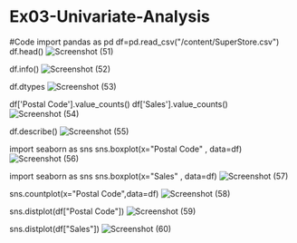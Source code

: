 # Ex03-Univariate-Analysis
#Code
import pandas as pd
df=pd.read_csv("/content/SuperStore.csv")
df.head()
![Screenshot (51)](https://user-images.githubusercontent.com/96919035/228148500-8b82aed5-0701-48f4-87b0-696031b3cea7.png)

df.info()
![Screenshot (52)](https://user-images.githubusercontent.com/96919035/228148620-94f312cf-2778-4be7-b026-bf2af6280368.png)

df.dtypes
![Screenshot (53)](https://user-images.githubusercontent.com/96919035/228148689-d6327416-2859-42eb-b45c-4216d9290783.png)

df['Postal Code'].value_counts()
df['Sales'].value_counts()
![Screenshot (54)](https://user-images.githubusercontent.com/96919035/228148768-1aa5cd31-45db-4074-8d17-0d340df80fd5.png)

df.describe()
![Screenshot (55)](https://user-images.githubusercontent.com/96919035/228148900-8888dfca-70dc-4606-8ae6-925e5d20769a.png)

import seaborn as sns
sns.boxplot(x="Postal Code" , data=df)
![Screenshot (56)](https://user-images.githubusercontent.com/96919035/228148974-9fc1f003-eee1-4506-ad63-3f4c5a8b7348.png)

import seaborn as sns
sns.boxplot(x="Sales" , data=df)
![Screenshot (57)](https://user-images.githubusercontent.com/96919035/228149082-ae61140f-5524-4a9d-8e36-c7ae00aafe7f.png)

sns.countplot(x="Postal Code",data=df)
![Screenshot (58)](https://user-images.githubusercontent.com/96919035/228149160-7fbc039d-0e0d-4e4e-93dc-5c392036603e.png)

sns.distplot(df["Postal Code"])
![Screenshot (59)](https://user-images.githubusercontent.com/96919035/228149252-8c57c673-953d-4d1b-9513-634b08e3254e.png)

sns.distplot(df["Sales"])
![Screenshot (60)](https://user-images.githubusercontent.com/96919035/228149337-56c66cad-e571-4f6e-8c17-368f8b2374b4.png)
